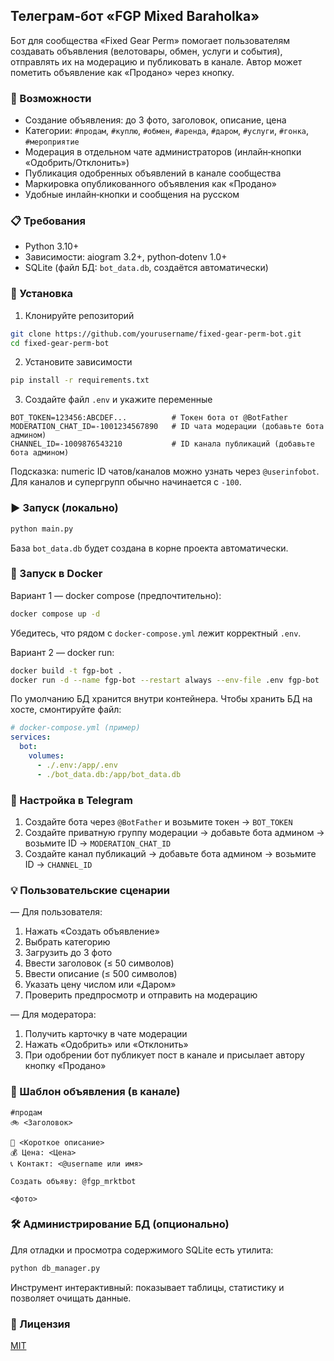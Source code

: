 ## Телеграм‑бот «FGP Mixed Baraholka»

Бот для сообщества «Fixed Gear Perm» помогает пользователям создавать объявления (велотовары, обмен, услуги и события), отправлять их на модерацию и публиковать в канале. Автор может пометить объявление как «Продано» через кнопку.

### 🚀 Возможности

- Создание объявления: до 3 фото, заголовок, описание, цена
- Категории: `#продам`, `#куплю`, `#обмен`, `#аренда`, `#даром`, `#услуги`, `#гонка`, `#мероприятие`
- Модерация в отдельном чате администраторов (инлайн‑кнопки «Одобрить/Отклонить»)
- Публикация одобренных объявлений в канале сообщества
- Маркировка опубликованного объявления как «Продано»
- Удобные инлайн‑кнопки и сообщения на русском

### 📋 Требования

- Python 3.10+
- Зависимости: aiogram 3.2+, python‑dotenv 1.0+
- SQLite (файл БД: `bot_data.db`, создаётся автоматически)

### 🔧 Установка

1) Клонируйте репозиторий
```bash
git clone https://github.com/yourusername/fixed-gear-perm-bot.git
cd fixed-gear-perm-bot
```

2) Установите зависимости
```bash
pip install -r requirements.txt
```

3) Создайте файл `.env` и укажите переменные
```dotenv
BOT_TOKEN=123456:ABCDEF...          # Токен бота от @BotFather
MODERATION_CHAT_ID=-1001234567890   # ID чата модерации (добавьте бота админом)
CHANNEL_ID=-1009876543210           # ID канала публикаций (добавьте бота админом)
```

Подсказка: numeric ID чатов/каналов можно узнать через `@userinfobot`. Для каналов и супергрупп обычно начинается с `-100`.

### ▶️ Запуск (локально)

```bash
python main.py
```

База `bot_data.db` будет создана в корне проекта автоматически.

### 🐳 Запуск в Docker

Вариант 1 — docker compose (предпочтительно):
```bash
docker compose up -d
```
Убедитесь, что рядом с `docker-compose.yml` лежит корректный `.env`.

Вариант 2 — docker run:
```bash
docker build -t fgp-bot .
docker run -d --name fgp-bot --restart always --env-file .env fgp-bot
```

По умолчанию БД хранится внутри контейнера. Чтобы хранить БД на хосте, смонтируйте файл:
```yaml
# docker-compose.yml (пример)
services:
  bot:
    volumes:
      - ./.env:/app/.env
      - ./bot_data.db:/app/bot_data.db
```

### 🤖 Настройка в Telegram

1) Создайте бота через `@BotFather` и возьмите токен → `BOT_TOKEN`
2) Создайте приватную группу модерации → добавьте бота админом → возьмите ID → `MODERATION_CHAT_ID`
3) Создайте канал публикаций → добавьте бота админом → возьмите ID → `CHANNEL_ID`

### 💡 Пользовательские сценарии

— Для пользователя:
1. Нажать «Создать объявление»
2. Выбрать категорию
3. Загрузить до 3 фото
4. Ввести заголовок (≤ 50 символов)
5. Ввести описание (≤ 500 символов)
6. Указать цену числом или «Даром»
7. Проверить предпросмотр и отправить на модерацию

— Для модератора:
1. Получить карточку в чате модерации
2. Нажать «Одобрить» или «Отклонить»
3. При одобрении бот публикует пост в канале и присылает автору кнопку «Продано»

### 📱 Шаблон объявления (в канале)

```
#продам
🚲 <Заголовок>

📌 <Короткое описание>
💰 Цена: <Цена>
📞 Контакт: <@username или имя>

Создать объяву: @fgp_mrktbot

<фото>
```

### 🛠 Администрирование БД (опционально)

Для отладки и просмотра содержимого SQLite есть утилита:
```bash
python db_manager.py
```
Инструмент интерактивный: показывает таблицы, статистику и позволяет очищать данные.

### 📝 Лицензия

[MIT](LICENSE)
